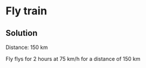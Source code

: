 # Fly train

## Solution

Distance: 150 km

Fly flys for 2 hours at 75 km/h for a distance of 150 km
